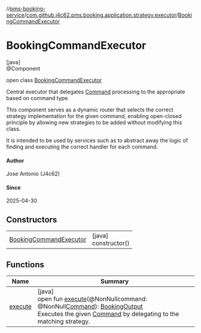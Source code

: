 //[pms-booking-service](../../../index.md)/[com.github.j4c62.pms.booking.application.strategy.executor](../index.md)/[BookingCommandExecutor](index.md)

# BookingCommandExecutor

[java]\
@Component

open class [BookingCommandExecutor](index.md)

Central executor that delegates [Command](../../com.github.j4c62.pms.booking.domain.driver.command/-command/index.md) processing to the appropriate  based on command type. 

This component serves as a dynamic router that selects the correct strategy implementation for the given command, enabling open-closed principle by allowing new strategies to be added without modifying this class. 

It is intended to be used by services such as  to abstract away the logic of finding and executing the correct handler for each command.

#### Author

Jose Antonio (J4c62)

#### Since

2025-04-30

## Constructors

| | |
|---|---|
| [BookingCommandExecutor](-booking-command-executor.md) | [java]<br>constructor() |

## Functions

| Name | Summary |
|---|---|
| [execute](execute.md) | [java]<br>open fun [execute](execute.md)(@NonNullcommand: @NonNull[Command](../../com.github.j4c62.pms.booking.domain.driver.command/-command/index.md)): [BookingOutput](../../com.github.j4c62.pms.booking.domain.driver.output/-booking-output/index.md)<br>Executes the given [Command](../../com.github.j4c62.pms.booking.domain.driver.command/-command/index.md) by delegating to the matching strategy. |